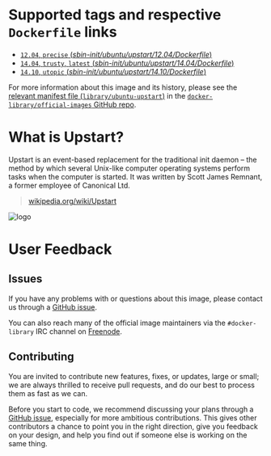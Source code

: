 # Supported tags and respective `Dockerfile` links

- [`12.04`, `precise` (*sbin-init/ubuntu/upstart/12.04/Dockerfile*)](https://github.com/tianon/dockerfiles/blob/4d24a12b54b75b3e0904d8a285900d88d3326361/sbin-init/ubuntu/upstart/12.04/Dockerfile)
- [`14.04`, `trusty`, `latest` (*sbin-init/ubuntu/upstart/14.04/Dockerfile*)](https://github.com/tianon/dockerfiles/blob/4d24a12b54b75b3e0904d8a285900d88d3326361/sbin-init/ubuntu/upstart/14.04/Dockerfile)
- [`14.10`, `utopic` (*sbin-init/ubuntu/upstart/14.10/Dockerfile*)](https://github.com/tianon/dockerfiles/blob/4d24a12b54b75b3e0904d8a285900d88d3326361/sbin-init/ubuntu/upstart/14.10/Dockerfile)

For more information about this image and its history, please see the [relevant
manifest file
(`library/ubuntu-upstart`)](https://github.com/docker-library/official-images/blob/master/library/ubuntu-upstart)
in the [`docker-library/official-images` GitHub
repo](https://github.com/docker-library/official-images).

# What is Upstart?

Upstart is an event-based replacement for the traditional init daemon – the
method by which several Unix-like computer operating systems perform tasks when
the computer is started. It was written by Scott James Remnant, a former
employee of Canonical Ltd.

> [wikipedia.org/wiki/Upstart](https://en.wikipedia.org/wiki/Upstart)

![logo](https://raw.githubusercontent.com/docker-library/docs/master/ubuntu-upstart/logo.png)

# User Feedback

## Issues

If you have any problems with or questions about this image, please contact us
 through a [GitHub issue](https://github.com/tianon/dockerfiles/issues).

You can also reach many of the official image maintainers via the
`#docker-library` IRC channel on [Freenode](https://freenode.net).

## Contributing

You are invited to contribute new features, fixes, or updates, large or small;
we are always thrilled to receive pull requests, and do our best to process them
as fast as we can.

Before you start to code, we recommend discussing your plans 
through a [GitHub issue](https://github.com/tianon/dockerfiles/issues), especially for more ambitious
contributions. This gives other contributors a chance to point you in the right
direction, give you feedback on your design, and help you find out if someone
else is working on the same thing.
